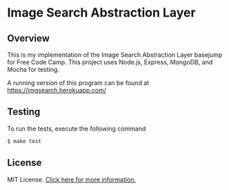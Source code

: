 # Image Search Abstraction Layer


## Overview

This is my implementation of the Image Search Abstraction Layer basejump for Free Code Camp.  This project uses Node.js, Express, MongoDB, and Mocha for testing.

A running version of this program can be found at https://imgsearch.herokuapp.com/

## Testing

To run the tests, execute the following command

```bash
$ make test
```

## License

MIT License. [Click here for more information.](LICENSE.md)
